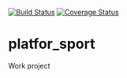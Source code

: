 [![Build Status](https://travis-ci.org/ArtyrGetman/platfor_sport.svg?branch=master)](https://travis-ci.org/ArtyrGetman/platfor_sport)
[![Coverage Status](https://coveralls.io/repos/github/ArtyrGetman/platfor_sport/badge.svg?branch=master)](https://coveralls.io/github/ArtyrGetman/platfor_sport?branch=master)
# platfor_sport
Work project
